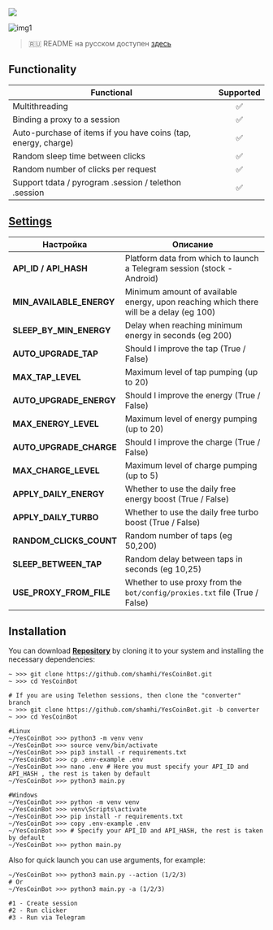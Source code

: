 [<img src="https://img.shields.io/badge/Telegram-%40Me-orange">](https://t.me/sho6ot)


![img1](.github/images/demo.png)

> 🇷🇺 README на русском доступен [здесь](README.md)

## Functionality
| Functional                                                     | Supported |
|----------------------------------------------------------------|:---------:|
| Multithreading                                                 |     ✅     |
| Binding a proxy to a session                                   |     ✅     |
| Auto-purchase of items if you have coins (tap, energy, charge) |     ✅     |
| Random sleep time between clicks                               |     ✅     |
| Random number of clicks per request                            |     ✅     |
| Support tdata / pyrogram .session / telethon .session          |     ✅     |

## [Settings](https://github.com/shamhi/YesCoinBot/blob/main/.env-example)
| Настройка                | Описание                                                                               |
|--------------------------|----------------------------------------------------------------------------------------|
| **API_ID / API_HASH**    | Platform data from which to launch a Telegram session (stock - Android)                |
| **MIN_AVAILABLE_ENERGY** | Minimum amount of available energy, upon reaching which there will be a delay (eg 100) |
| **SLEEP_BY_MIN_ENERGY**  | Delay when reaching minimum energy in seconds (eg 200)                                 |
| **AUTO_UPGRADE_TAP**     | Should I improve the tap (True / False)                                                |
| **MAX_TAP_LEVEL**        | Maximum level of tap pumping (up to 20)                                                |
| **AUTO_UPGRADE_ENERGY**  | Should I improve the energy (True / False)                                             |
| **MAX_ENERGY_LEVEL**     | Maximum level of energy pumping (up to 20)                                             |
| **AUTO_UPGRADE_CHARGE**  | Should I improve the charge (True / False)                                             |
| **MAX_CHARGE_LEVEL**     | Maximum level of charge pumping (up to 5)                                              |
| **APPLY_DAILY_ENERGY**   | Whether to use the daily free energy boost (True / False)                              |
| **APPLY_DAILY_TURBO**    | Whether to use the daily free turbo boost (True / False)                               |
| **RANDOM_CLICKS_COUNT**  | Random number of taps (eg 50,200)                                                      |
| **SLEEP_BETWEEN_TAP**    | Random delay between taps in seconds (eg 10,25)                                        |
| **USE_PROXY_FROM_FILE**  | Whether to use proxy from the `bot/config/proxies.txt` file (True / False)             |

## Installation
You can download [**Repository**](https://github.com/shamhi/YesCoinBot) by cloning it to your system and installing the necessary dependencies:
```shell
~ >>> git clone https://github.com/shamhi/YesCoinBot.git
~ >>> cd YesCoinBot

# If you are using Telethon sessions, then clone the "converter" branch
~ >>> git clone https://github.com/shamhi/YesCoinBot.git -b converter
~ >>> cd YesCoinBot

#Linux
~/YesCoinBot >>> python3 -m venv venv
~/YesCoinBot >>> source venv/bin/activate
~/YesCoinBot >>> pip3 install -r requirements.txt
~/YesCoinBot >>> cp .env-example .env
~/YesCoinBot >>> nano .env # Here you must specify your API_ID and API_HASH , the rest is taken by default
~/YesCoinBot >>> python3 main.py

#Windows
~/YesCoinBot >>> python -m venv venv
~/YesCoinBot >>> venv\Scripts\activate
~/YesCoinBot >>> pip install -r requirements.txt
~/YesCoinBot >>> copy .env-example .env
~/YesCoinBot >>> # Specify your API_ID and API_HASH, the rest is taken by default
~/YesCoinBot >>> python main.py
```

Also for quick launch you can use arguments, for example:
```shell
~/YesCoinBot >>> python3 main.py --action (1/2/3)
# Or
~/YesCoinBot >>> python3 main.py -a (1/2/3)

#1 - Create session
#2 - Run clicker
#3 - Run via Telegram
```
